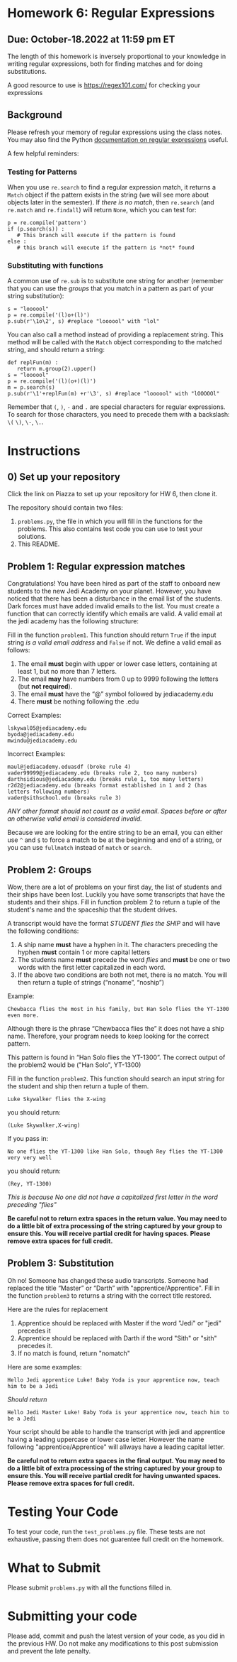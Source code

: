 # Homework 6: Regular Expressions
## Due: October-18.2022 at 11:59 pm ET

The length of this homework is inversely proportional to your knowledge in writing regular expressions, both for finding matches and for doing substitutions.

A good resource to use is https://regex101.com/ for checking your expressions

## Background

Please refresh your memory of regular expressions using the class notes. You may also find the Python [documentation on regular expressions](https://docs.python.org/3.6/library/re.html) useful.

A few helpful reminders: 

### Testing for Patterns

When you use `re.search` to find a regular expression match, it returns a `Match` object if the pattern exists in the string (we will see more about objects later in the semester). If *there is no match*, then `re.search` (and `re.match` and `re.findall`) will return `None`,  which you can test for:

```
p = re.compile('pattern')
if (p.search(s)) :
   # This branch will execute if the pattern is found
else :
   # this branch will execute if the pattern is *not* found
```

### Substituting with functions

A common use of `re.sub` is to substitute one string for another (remember that you can use the *groups* that you match in a pattern as part of your string substitution):

```
s = "loooool"
p = re.compile('(l)o+(l)')
p.sub(r'\1o\2', s) #replace "loooool" with "lol"
```

You can also call a method instead of providing a replacement string. This method will be called with the `Match` object corresponding to the matched string, and should return a string:

```
def replFun(m) :
   return m.group(2).upper()
s = "loooool"   
p = re.compile('(l)(o+)(l)')
m = p.search(s)
p.sub(r'\1'+replFun(m) +r'\3', s) #replace "loooool" with "lOOOOOl"
```
Remember that `(`, `)`, `-` and `.` are special characters for regular expressions. To search for those characters, you need to precede them with a backslash: `\(` `\)`, `\-`, `\.`. 

# Instructions

## 0) Set up your repository

Click the link on Piazza to set up your repository for HW 6, then clone it.

The repository should contain two files:

1. `problems.py`, the file in which you will fill in the functions for the problems. This also contains test code you can use to test your solutions.
2. This README.

## Problem 1: Regular expression matches

Congratulations! You have been hired as part of the staff to onboard new students to the new Jedi Academy on your planet. However, you have noticed that there has been a disturbance in the email list of the students. Dark forces must have added invalid emails to the list. You must create a function that can correctly identify which emails are valid. A valid email at the jedi academy has the following structure:

Fill in the function `problem1`. This function should return `True` if the input string *is a valid email address* and `False` if not. We define a valid email as follows:

1. The email **must** begin with upper or lower case letters, containing at least 1, but no more than 7 letters.
2. The email **may** have numbers from 0 up to 9999 following the letters (but **not required**).
3. The email **must** have the “@” symbol followed by jediacademy.edu
4. There **must** be nothing following the .edu

Correct Examples:
```
lskywal05@jediacademy.edu
byoda@jediacademy.edu
mwindu@jediacademy.edu
```

Incorrect Examples:
```
maul@jediacademy.eduasdf (broke rule 4)
vader99999@jediacademy.edu (breaks rule 2, too many numbers)
darthsidious@jediacademy.edu (breaks rule 1, too many letters)
r2d2@jediacademy.edu (breaks format established in 1 and 2 (has letters following numbers)
vader@sithschool.edu (breaks rule 3)
```

*ANY other format should not count as a valid email. Spaces before or after an otherwise valid email is considered invalid.*



Because we are looking for the entire string to be an email, you can either use `^` and `$` to force a match to be at the beginning and end of a string, or you can use `fullmatch` instead of `match` or `search`.

## Problem 2: Groups

Wow, there are a lot of problems on your first day, the list of students and their ships have been lost. Luckily you have some transcripts that have the students and their ships. Fill in function problem 2 to return a tuple of the student's name and the spaceship that the student drives. 

A transcript would have the format *STUDENT flies the SHIP* and will have the following conditions:

1. A ship name **must** have a hyphen in it. The characters preceding the hyphen **must** contain 1 or more capital letters
2. The students name **must** precede the word *flies* and **must** be one or two words with the first letter capitalized in each word. 
3. If the above two conditions are both not met, there is no match. You will then return a tuple of strings (“noname”, “noship”)

Example: 

`Chewbacca flies the most in his family, but Han Solo flies the YT-1300 even more.`

Although there is the phrase “Chewbacca flies the” it does not have a ship name. Therefore, your program needs to keep looking for the correct pattern. 

This pattern is found in “Han Solo flies the YT-1300”. The correct output of the problem2 would be ("Han Solo", YT-1300)




Fill in the function `problem2`. This function should search an input string for the student and ship then return a tuple of them.

`Luke Skywalker flies the X-wing`

you should return:

`(Luke Skywalker,X-wing)`

If you pass in:

`No one flies the YT-1300 like Han Solo, though Rey flies the YT-1300 very very well`

you should return:

`(Rey, YT-1300)`

*This is because No one did not have a capitalized first letter in the word preceding "flies"*

**Be careful not to return extra spaces in the return value. You may need to do a little bit of extra processing of the string captured by your group to ensure this. You will receive partial credit for having spaces. Please remove extra spaces for full credit.**

## Problem 3: Substitution
Oh no! Someone has changed these audio transcripts. Someone had replaced the title “Master” or “Darth” with "apprentice/Apprentice". Fill in the function `problem3` to returns a string with the correct title restored. 

Here are the rules for replacement
1. Apprentice should be replaced with Master if the word "Jedi" or "jedi" precedes it
2. Apprentice should be replaced with Darth if the word "Sith" or "sith" precedes it. 
3. If no match is found, return "nomatch"

Here are some examples: 

` Hello Jedi apprentice Luke! Baby Yoda is your apprentice now, teach him to be a Jedi `

*Should return*

` Hello Jedi Master Luke! Baby Yoda is your apprentice now, teach him to be a Jedi `

Your script should be able to handle the transcript with jedi and apprentice having a leading uppercase or lower case letter. However the name following "apprentice/Apprentice" will allways have a leading capital letter. 


**Be careful not to return extra spaces in the final output. You may need to do a little bit of extra processing of the string captured by your group to ensure this. You will receive partial credit for having unwanted spaces. Please remove extra spaces for full credit.**

# Testing Your Code

To test your code, run the `test_problems.py` file. These tests are not exhaustive, passing them does not guarentee full credit on the homework.

# What to Submit

Please submit `problems.py` with all the functions filled in. 

# Submitting your code

Please add, commit and push the latest version of your code, as you did in the previous HW.
Do not make any modifications to this post submission and prevent the late penalty.

